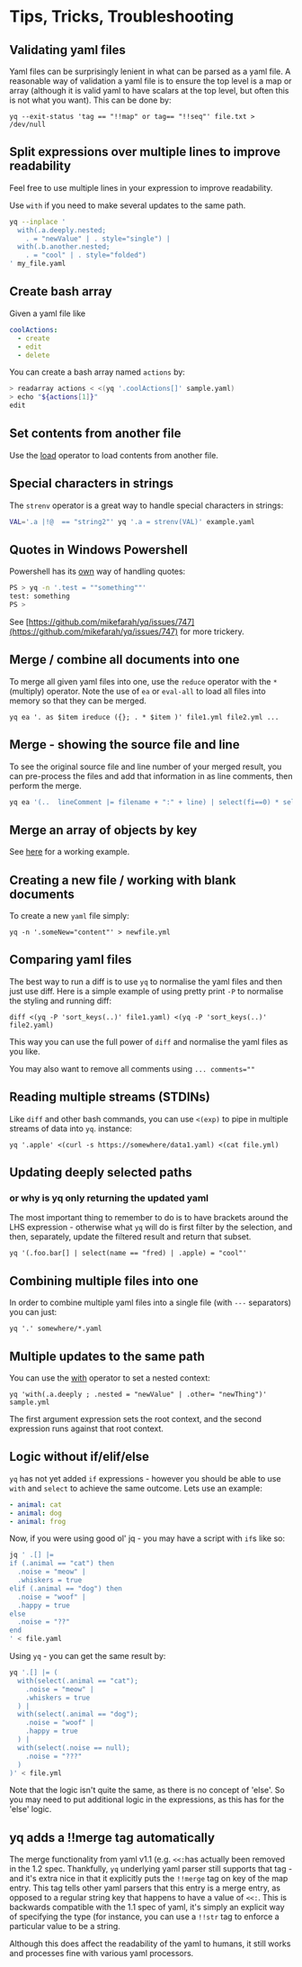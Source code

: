 # Tips, Tricks, Troubleshooting

## Validating yaml files

Yaml files can be surprisingly lenient in what can be parsed as a yaml file. A reasonable way of validation a yaml file is to ensure the top level is a map or array (although it is valid yaml to have scalars at the top level, but often this is not what you want). This can be done by:

```
yq --exit-status 'tag == "!!map" or tag== "!!seq"' file.txt > /dev/null
```

## Split expressions over multiple lines to improve readability

Feel free to use multiple lines in your expression to improve readability.

Use `with` if you need to make several updates to the same path.

```bash
yq --inplace '
  with(.a.deeply.nested; 
    . = "newValue" | . style="single") |
  with(.b.another.nested; 
    . = "cool" | . style="folded")
' my_file.yaml
```

## Create bash array

Given a yaml file like

```yaml
coolActions:
  - create
  - edit
  - delete
```

You can create a bash array named `actions` by:

```bash
> readarray actions < <(yq '.coolActions[]' sample.yaml)
> echo "${actions[1]}"
edit
```

## Set contents from another file

Use the [load](https://mikefarah.gitbook.io/yq/operators/load) operator to load contents from another file.


## Special characters in strings

The `strenv` operator is a great way to handle special characters in strings:

```bash
VAL='.a |!@  == "string2"' yq '.a = strenv(VAL)' example.yaml
```

## Quotes in Windows Powershell

Powershell has its [own](https://docs.microsoft.com/en-us/powershell/module/microsoft.powershell.core/about/about\_quoting\_rules?view=powershell-7.1) way of handling quotes:

```bash
PS > yq -n '.test = ""something""'
test: something
PS >
```

See [https://github.com/mikefarah/yq/issues/747](https://github.com/mikefarah/yq/issues/747) for more trickery.

## Merge / combine all documents into one

To merge all given yaml files into one, use the `reduce` operator with the `*` (multiply) operator. Note the use of `ea` or `eval-all` to load all files into memory so that they can be merged.

```
yq ea '. as $item ireduce ({}; . * $item )' file1.yml file2.yml ...
```

## Merge - showing the source file and line
To see the original source file and line number of your merged result, you can pre-process the files and add that information in as line comments, then perform the merge.

```bash
yq ea '(..  lineComment |= filename + ":" + line) | select(fi==0) * select(fi==1)' data1.yaml data2.yaml
```

## Merge an array of objects by key

See [here](https://mikefarah.gitbook.io/yq/operators/multiply-merge#merge-arrays-of-objects-together-matching-on-a-key) for a working example.

## Creating a new file / working with blank documents

To create a new `yaml` file simply:

```
yq -n '.someNew="content"' > newfile.yml
```

## Comparing yaml files

The best way to run a diff is to use `yq` to normalise the yaml files and then just use diff. Here is a simple example of using pretty print `-P` to normalise the styling and running diff:

```
diff <(yq -P 'sort_keys(..)' file1.yaml) <(yq -P 'sort_keys(..)' file2.yaml)
```

This way you can use the full power of `diff` and normalise the yaml files as you like.

You may also want to remove all comments using `... comments=""`

## Reading multiple streams (STDINs)

Like `diff` and other bash commands, you can use `<(exp)` to pipe in multiple streams of data into `yq`. instance:

```
yq '.apple' <(curl -s https://somewhere/data1.yaml) <(cat file.yml)
```

## Updating deeply selected paths
### or why is yq only returning the updated yaml

The most important thing to remember to do is to have brackets around the LHS expression - otherwise what `yq` will do is first filter by the selection, and then, separately, update the filtered result and return that subset.

```
yq '(.foo.bar[] | select(name == "fred) | .apple) = "cool"'
```

## Combining multiple files into one

In order to combine multiple yaml files into a single file (with `---` separators) you can just:

```
yq '.' somewhere/*.yaml
```

## Multiple updates to the same path

You can use the [with](../operators/with.md) operator to set a nested context:

```
yq 'with(.a.deeply ; .nested = "newValue" | .other= "newThing")' sample.yml
```

The first argument expression sets the root context, and the second expression runs against that root context.


## Logic without if/elif/else
`yq` has not yet added `if` expressions - however you should be able to use `with` and `select` to achieve the same outcome. Lets use an example:

```yaml
- animal: cat
- animal: dog
- animal: frog
```

Now, if you were using good ol' jq - you may have a script with `if`s like so:

```bash
jq ' .[] |=
if (.animal == "cat") then
  .noise = "meow" |
  .whiskers = true
elif (.animal == "dog") then
  .noise = "woof" |
  .happy = true
else 
  .noise = "??"
end
' < file.yaml
```

Using `yq` - you can get the same result by:

```bash
yq '.[] |= (
  with(select(.animal == "cat"); 
    .noise = "meow" | 
    .whiskers = true
  ) |
  with(select(.animal == "dog"); 
    .noise = "woof" | 
    .happy = true
  ) |
  with(select(.noise == null); 
    .noise = "???"
  )
)' < file.yml
```

Note that the logic isn't quite the same, as there is no concept of 'else'. So you may need to put additional logic in the expressions, as this has for the 'else' logic.

## yq adds a !!merge tag automatically

The merge functionality from yaml v1.1 (e.g. `<<:`has actually been removed in the 1.2 spec. Thankfully, `yq` underlying yaml parser still supports that tag - and it's extra nice in that it explicitly puts the `!!merge` tag on key of the map entry. This tag tells other yaml parsers that this entry is a merge entry, as opposed to a regular string key that happens to have a value of `<<:`. This is backwards compatible with the 1.1 spec of yaml, it's simply an explicit way of specifying the type (for instance, you can use a `!!str` tag to enforce a particular value to be a string.

Although this does affect the readability of the yaml to humans, it still works and processes fine with various yaml processors.
